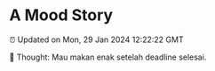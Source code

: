 # A Mood Story

⏰ Updated on Mon, 29 Jan 2024 12:22:22 GMT

💭 Thought: Mau makan enak setelah deadline selesai.

